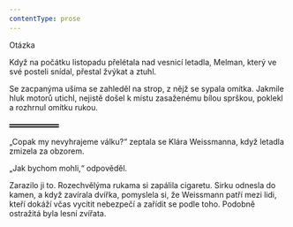 ```yaml
---
contentType: prose
---
```


<section>

Otázka

Když na počátku listopadu přelétala nad vesnicí letadla, Melman, který ve své posteli snídal, přestal žvýkat a ztuhl.

Se zacpanýma ušima se zahleděl na strop, z nějž se sypala omítka. Jakmile hluk motorů utichl, nejistě došel k místu zasaženému bílou sprškou, poklekl a rozhrnul omítku rukou.

![divider.png](./resources/divider_opt.png)

„Copak my nevyhrajeme válku?“ zeptala se Klára Weissmanna, když letadla zmizela za obzorem.

„Jak bychom mohli,“ odpověděl.

Zarazilo ji to. Rozechvělýma rukama si zapálila cigaretu. Sirku odnesla do kamen, a když zavírala dvířka, pomyslela si, že Weissmann patří mezi lidi, kteří dokáží včas vycítit nebezpečí a zařídit se podle toho. Podobně ostražitá byla lesní zvířata.

</section>

